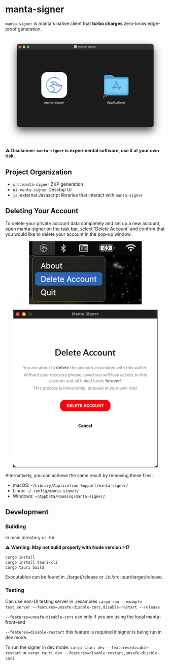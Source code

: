 # manta-signer

`manta-signer` is manta's native client that **turbo charges** zero-knowledge-proof generation.

<p align="center">
    <img width="655" src="./mac-installation.png">
</p>

:warning: **Disclaimer: `manta-signer` is experimental software, use it at your own risk.**

## Project Organization

- `src`: `manta-signer` ZKP generation
- `ui`: `manta-signer` Desktop UI
- `js`: external Javascript libraries that interact with `manta-signer`

## Deleting Your Account

To delete your private account data completely and set up a new account, open manta-signer on the task bar, select 'Delete Account' and confirm that you would like to delete your account in the pop-up window. 

<p align="center">
    <img width="355" src="./delete-account-dropdown.png">
</p>

<p align="center">
    <img width="455" src="./delete-account-tab.png">
</p>

Alternatively, you can achieve the same result by removing these files:

- macOS: `~/Library/Application Support/manta-signer/`
- Linux: `~/.config/manta-signer/`
- Windows: `~/AppData/Roaming/manta-signer/`

## Development
### Building
In main directory or ./ui

:warning: **Warning: May not build properly with Node version >17**
```
cargo install
cargo install tauri-cli
cargo tauri build
```
Executables can be found in ./target/release or ./ui/src-tauri/target/release.

### Testing
Can use non-UI testing server in ./examples
```cargo run --example test_server --features=unsafe-disable-cors,disable-restart --release```

```--features=unsafe-disable-cors``` use only if you are using the local manta-front-end

```--features=disable-restart``` this feature is required if signer is being run in dev mode. 

To run the signer in dev mode: ```cargo tauri dev --features=disable-restart``` or ```cargo tauri dev --features=disable-restart,unsafe-disable-cors```
